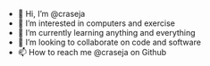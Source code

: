 - 👋 Hi, I’m @craseja
- 👀 I’m interested in computers and exercise
- 🌱 I’m currently learning anything and everything 
- 💞️ I’m looking to collaborate on code and software
- 📫 How to reach me @craseja on Github

<!---
craseja/craseja is a ✨ special ✨ repository because its `README.md` (this file) appears on your GitHub profile.
You can click the Preview link to take a look at your changes.
--->
